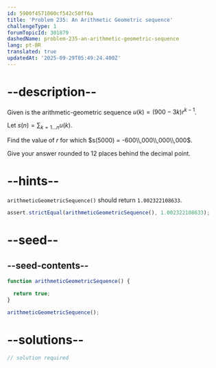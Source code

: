 ```yaml
---
id: 5900f4571000cf542c50ff6a
title: 'Problem 235: An Arithmetic Geometric sequence'
challengeType: 1
forumTopicId: 301879
dashedName: problem-235-an-arithmetic-geometric-sequence
lang: pt-BR
translated: true
updatedAt: '2025-09-29T05:49:24.400Z'
---
```


# --description--

Given is the arithmetic-geometric sequence $u(k) = (900 - 3k)r^{k - 1}$.

Let $s(n) = \sum_{k=1 \ldots n} u(k)$.

Find the value of $r$ for which $s(5000) = -600\\,000\\,000\\,000$.

Give your answer rounded to 12 places behind the decimal point.

# --hints--

`arithmeticGeometricSequence()` should return `1.002322108633`.

```js
assert.strictEqual(arithmeticGeometricSequence(), 1.002322108633);
```

# --seed--

## --seed-contents--

```js
function arithmeticGeometricSequence() {

  return true;
}

arithmeticGeometricSequence();
```

# --solutions--

```js
// solution required
```
